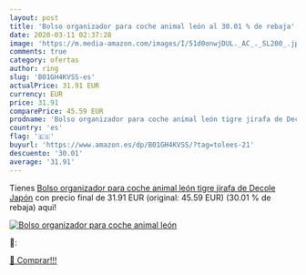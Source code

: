 ```yaml
---
layout: post
title: 'Bolso organizador para coche animal león al 30.01 % de rebaja'
date: 2020-03-11 02:37:28
image: 'https://m.media-amazon.com/images/I/51d0onwjDUL._AC_._SL200_.jpg'
comments: true
category: ofertas
author: ring
slug: 'B01GH4KVSS-es'
actualPrice: 31.91 EUR
currency: EUR
price: 31.91
comparePrice: 45.59 EUR
prodname: 'Bolso organizador para coche animal león tigre jirafa de Decole Japón'
country: 'es'
flag: '🇪🇸'
buyurl: 'https://www.amazon.es/dp/B01GH4KVSS/?tag=tolees-21'
descuento: '30.01'
average: '31.91'
---
```


Tienes [Bolso organizador para coche animal león tigre jirafa de Decole Japón](https://www.amazon.es/dp/B01GH4KVSS/?tag=tolees-21) con precio final de  31.91 EUR (original: 45.59 EUR) (30.01 %  de rebaja) aqui!

[![Bolso organizador para coche animal león](https://m.media-amazon.com/images/I/51d0onwjDUL._AC_._SL200_.jpg)](https://www.amazon.es/dp/B01GH4KVSS/?tag=tolees-21)

🔎:


[🛒 Comprar!!!](https://www.amazon.es/dp/B01GH4KVSS/?tag=tolees-21)
